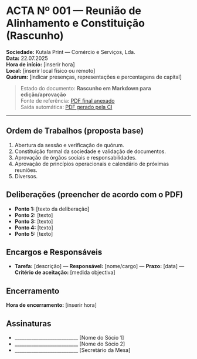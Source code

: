 # ACTA Nº 001 — Reunião de Alinhamento e Constituição (Rascunho)

**Sociedade:** Kutala Print — Comércio e Serviços, Lda.  
**Data:** 22.07.2025  
**Hora de início:** [inserir hora]  
**Local:** [inserir local físico ou remoto]  
**Quórum:** [indicar presenças, representações e percentagens de capital]

> Estado do documento: **Rascunho em Markdown para edição/aprovação**  
> Fonte de referência: [PDF final anexado](./KP_ACTA_2025_001.pdf)  
> Saída automática: [PDF gerado pela CI](../outputs/KP_ACTA_2025_001.pdf)

---

## Ordem de Trabalhos (proposta base)
1. Abertura da sessão e verificação de quórum.
2. Constituição formal da sociedade e validação de documentos.
3. Aprovação de órgãos sociais e responsabilidades.
4. Aprovação de princípios operacionais e calendário de próximas reuniões.
5. Diversos.

## Deliberações (preencher de acordo com o PDF)
- **Ponto 1:** [texto da deliberação]
- **Ponto 2:** [texto]
- **Ponto 3:** [texto]
- **Ponto 4:** [texto]
- **Ponto 5:** [texto]

## Encargos e Responsáveis
- **Tarefa:** [descrição] — **Responsável:** [nome/cargo] — **Prazo:** [data] — **Critério de aceitação:** [medida objectiva]

## Encerramento
**Hora de encerramento:** [inserir hora]

## Assinaturas
- ___________________________  [Nome do Sócio 1]
- ___________________________  [Nome do Sócio 2]
- ___________________________  [Secretário da Mesa]
